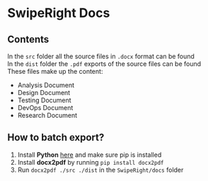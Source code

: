 # SwipeRight Docs

## Contents

In the `src` folder all the source files in `.docx` format can be found  
In the `dist` folder the `.pdf` exports of the source files can be found  
These files make up the content:

- Analysis Document
- Design Document
- Testing Document
- DevOps Document
- Research Document

## How to batch export?

1. Install **Python** [here](https://www.python.org/) and make sure pip is installed
2. Install **docx2pdf** by running `pip install docx2pdf`
3. Run `docx2pdf ./src ./dist` in the `SwipeRight/docs` folder
